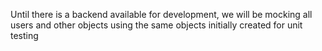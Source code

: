Until there is a backend available for development, we will be mocking all users and other objects using the same objects initially created for unit testing
